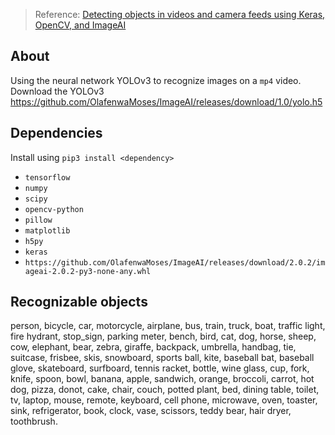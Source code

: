 > Reference: [Detecting objects in videos and camera feeds using Keras, OpenCV, and ImageAI](https://heartbeat.fritz.ai/detecting-objects-in-videos-and-camera-feeds-using-keras-opencv-and-imageai-c869fe1ebcdb)

## About

Using the neural network YOLOv3 to recognize images on a `mp4` video.
Download the YOLOv3
https://github.com/OlafenwaMoses/ImageAI/releases/download/1.0/yolo.h5

## Dependencies

Install using `pip3 install <dependency>`

- `tensorflow`
- `numpy`
- `scipy`
- `opencv-python`
- `pillow`
- `matplotlib`
- `h5py`
- `keras`
- `https://github.com/OlafenwaMoses/ImageAI/releases/download/2.0.2/imageai-2.0.2-py3-none-any.whl`

## Recognizable objects

person, bicycle, car, motorcycle, airplane, bus, train, truck, boat, traffic light, fire hydrant, stop_sign, parking meter, bench, bird, cat, dog, horse, sheep, cow, elephant, bear, zebra, giraffe, backpack, umbrella, handbag, tie, suitcase, frisbee, skis, snowboard, sports ball, kite, baseball bat, baseball glove, skateboard, surfboard, tennis racket, bottle, wine glass, cup, fork, knife, spoon, bowl, banana, apple, sandwich, orange, broccoli, carrot, hot dog, pizza, donot, cake, chair, couch, potted plant, bed, dining table, toilet, tv, laptop, mouse, remote, keyboard, cell phone, microwave, oven, toaster, sink, refrigerator, book, clock, vase, scissors, teddy bear, hair dryer, toothbrush.
